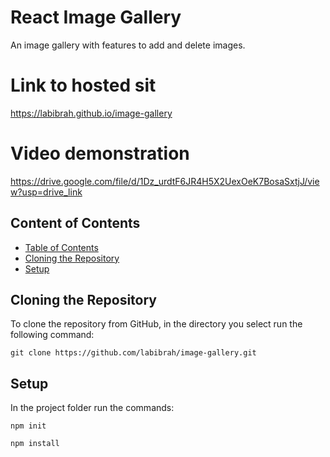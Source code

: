 # React Image Gallery
An image gallery with features to add and delete images.
 
# Link to hosted sit 

https://labibrah.github.io/image-gallery

# Video demonstration

https://drive.google.com/file/d/1Dz_urdtF6JR4H5X2UexOeK7BosaSxtjJ/view?usp=drive_link

## Content of Contents


  - [Table of Contents](#table-of-contents)
  - [Cloning the Repository](#cloning-the-repository)
  - [Setup](#setup)



## Cloning the Repository

To clone the repository from GitHub, in the directory you select run the following command:

```
git clone https://github.com/labibrah/image-gallery.git
```

## Setup


In the project folder  run the commands:
```
npm init
```
```
npm install
```


